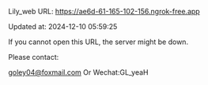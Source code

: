 Lily_web URL: https://ae6d-61-165-102-156.ngrok-free.app

Updated at: 2024-12-10 05:59:25

If you cannot open this URL, the server might be down.

Please contact: 

goley04@foxmail.com Or Wechat:GL_yeaH
